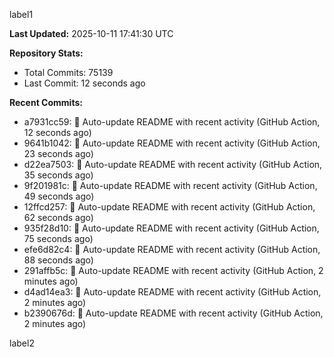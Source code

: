 
label1 
<!-- ACTIVITY_START -->
**Last Updated:** 2025-10-11 17:41:30 UTC

**Repository Stats:**
- Total Commits: 75139
- Last Commit: 12 seconds ago

**Recent Commits:**
- a7931cc59: 🤖 Auto-update README with recent activity (GitHub Action, 12 seconds ago)
- 9641b1042: 🤖 Auto-update README with recent activity (GitHub Action, 23 seconds ago)
- d22ea7503: 🤖 Auto-update README with recent activity (GitHub Action, 35 seconds ago)
- 9f201981c: 🤖 Auto-update README with recent activity (GitHub Action, 49 seconds ago)
- 12ffcd257: 🤖 Auto-update README with recent activity (GitHub Action, 62 seconds ago)
- 935f28d10: 🤖 Auto-update README with recent activity (GitHub Action, 75 seconds ago)
- efe6d82c4: 🤖 Auto-update README with recent activity (GitHub Action, 88 seconds ago)
- 291affb5c: 🤖 Auto-update README with recent activity (GitHub Action, 2 minutes ago)
- d4ad14ea3: 🤖 Auto-update README with recent activity (GitHub Action, 2 minutes ago)
- b2390676d: 🤖 Auto-update README with recent activity (GitHub Action, 2 minutes ago)
<!-- ACTIVITY_END -->

label2
